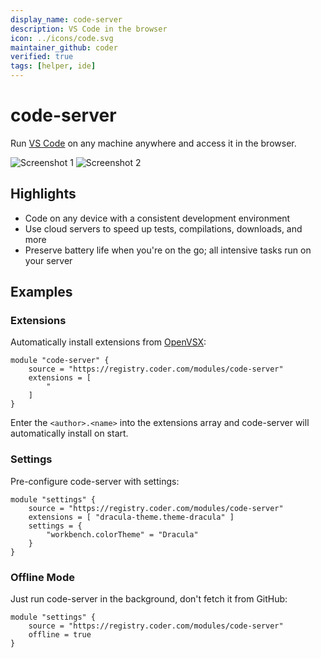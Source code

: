 ```yaml
---
display_name: code-server
description: VS Code in the browser
icon: ../icons/code.svg
maintainer_github: coder
verified: true
tags: [helper, ide]
---
```


# code-server

Run [VS Code](https://github.com/Microsoft/vscode) on any machine anywhere and
access it in the browser.

![Screenshot 1](https://github.com/coder/code-server/raw/main/docs/assets/screenshot-1.png?raw=true)
![Screenshot 2](https://github.com/coder/code-server/raw/main/docs/assets/screenshot-2.png?raw=true)

## Highlights

- Code on any device with a consistent development environment
- Use cloud servers to speed up tests, compilations, downloads, and more
- Preserve battery life when you're on the go; all intensive tasks run on your
  server

## Examples

### Extensions

Automatically install extensions from [OpenVSX](https://open-vsx.org/):

```hcl
module "code-server" {
    source = "https://registry.coder.com/modules/code-server"
    extensions = [
        "
    ]
}
```

Enter the `<author>.<name>` into the extensions array and code-server will automatically install on start.

### Settings

Pre-configure code-server with settings:

```hcl
module "settings" {
    source = "https://registry.coder.com/modules/code-server"
    extensions = [ "dracula-theme.theme-dracula" ]
    settings = {
        "workbench.colorTheme" = "Dracula"
    }
}
```

### Offline Mode

Just run code-server in the background, don't fetch it from GitHub:

```hcl
module "settings" {
    source = "https://registry.coder.com/modules/code-server"
    offline = true
}
```